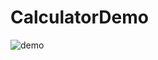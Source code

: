 # CalculatorDemo
![demo](https://cloud.githubusercontent.com/assets/25040953/24487671/3cb00a86-14df-11e7-8cf8-6952639325ec.gif)
